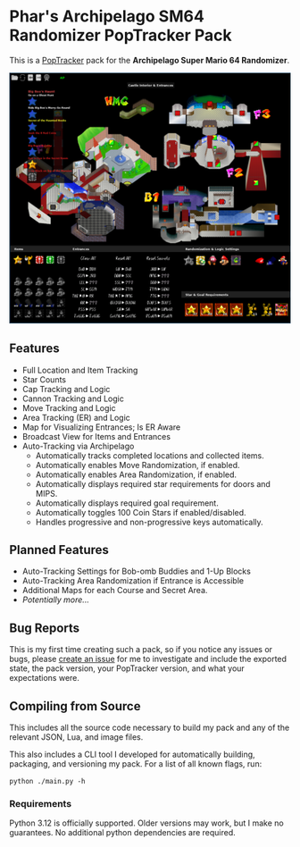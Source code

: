 # Phar's Archipelago SM64 Randomizer PopTracker Pack

This is a [PopTracker](https://poptracker.github.io/) pack for the **Archipelago Super Mario 64 Randomizer**.

![Example of SM64 Pack](docs/example.png)

## Features

- Full Location and Item Tracking
- Star Counts
- Cap Tracking and Logic
- Cannon Tracking and Logic
- Move Tracking and Logic
- Area Tracking (ER) and Logic
- Map for Visualizing Entrances; Is ER Aware
- Broadcast View for Items and Entrances
- Auto-Tracking via Archipelago
  - Automatically tracks completed locations and collected items.
  - Automatically enables Move Randomization, if enabled.
  - Automatically enables Area Randomization, if enabled.
  - Automatically displays required star requirements for doors and MIPS.
  - Automatically displays required goal requirement.
  - Automatically toggles 100 Coin Stars if enabled/disabled.
  - Handles progressive and non-progressive keys automatically.

## Planned Features

- Auto-Tracking Settings for Bob-omb Buddies and 1-Up Blocks
- Auto-Tracking Area Randomization if Entrance is Accessible
- Additional Maps for each Course and Secret Area.
- _Potentially more..._

## Bug Reports

This is my first time creating such a pack, so if you notice any issues or bugs, please 
[create an issue](https://github.com/ThePhar/APSM64TrackerPack/issues/new/choose) for me to investigate and include the 
exported state, the pack version, your PopTracker version, and what your expectations were.

## Compiling from Source

This includes all the source code necessary to build my pack and any of the relevant JSON, Lua, and image files.

This also includes a CLI tool I developed for automatically building, packaging, and versioning my pack. For a list of
all known flags, run:

```shell
python ./main.py -h
```

### Requirements

Python 3.12 is officially supported. Older versions may work, but I make no guarantees. No additional python 
dependencies are required.
